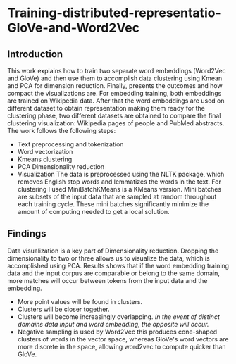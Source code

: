 # Training-distributed-representatio-GloVe-and-Word2Vec

## Introduction

This work explains how to train two separate word embeddings (Word2Vec and GloVe) and then use them to accomplish data clustering using Kmean and PCA for dimension reduction. Finally, presents the outcomes and how compact the visualizations are. For embedding training, both embeddings are trained on Wikipedia data. After that the word embeddings are used on different dataset to obtain representation making them ready  for the clustering phase, two different datasets are obtained to compare the final clustering visualization: Wikipedia pages of people and PubMed abstracts. The work follows the following steps:
-	Text preprocessing and tokenization 
-	Word vectorization 
-	Kmeans clustering 
-	PCA Dimensionality reduction
-	Visualization
The data is preprocessed using the NLTK package, which removes English stop words and lemmatizes the words in the text. For clustering I used MiniBatchKMeans is a KMeans version. Mini batches are subsets of the input data that are sampled at random throughout each training cycle. These mini batches significantly minimize the amount of computing needed to get a local solution.

## Findings
Data visualization is a key part of Dimensionality reduction. Dropping the dimensionality to two or three allows us to visualize the data, which is accomplished using PCA. Results shows that if the word embedding training data and the input corpus are comparable or belong to the same domain, more matches will occur between tokens from the input data and the embedding.
-	More point values will be found in clusters.
-	Clusters will be closer together.
-	Clusters will become increasingly overlapping.
*In the event of distinct domains data input and word embedding, the opposite will occur.*
- Negative sampling is used by Word2Vec this produces cone-shaped clusters of words in the vector space, whereas GloVe's word vectors are more discrete in the space, allowing word2vec to compute quicker than GloVe.
